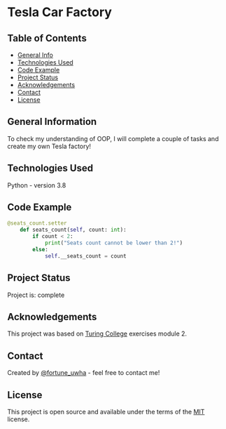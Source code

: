 # Tesla Car Factory
## Table of Contents
* [General Info](#general-information)
* [Technologies Used](#technologies-used)
* [Code Example](#code-example)
* [Project Status](#project-status)
* [Acknowledgements](#acknowledgements)
* [Contact](#contact)
* [License](#license)

## General Information
To check my understanding of OOP, I will complete a couple of tasks and create my own Tesla factory!

## Technologies Used
Python - version 3.8

## Code Example
```python
@seats_count.setter
    def seats_count(self, count: int):
        if count < 2:
            print("Seats count cannot be lower than 2!")
        else:
            self.__seats_count = count
```
## Project Status
Project is: complete

## Acknowledgements
This project was based on [Turing College](https://www.turingcollege.com) exercises module 2.

## Contact
Created by [@fortune_uwha](https://fortune-uwha.github.io/Fortune_Portfolio/) - feel free to contact me!

## License
This project is open source and available under the terms of the [MIT](https://opensource.org/licenses/MIT) license.
